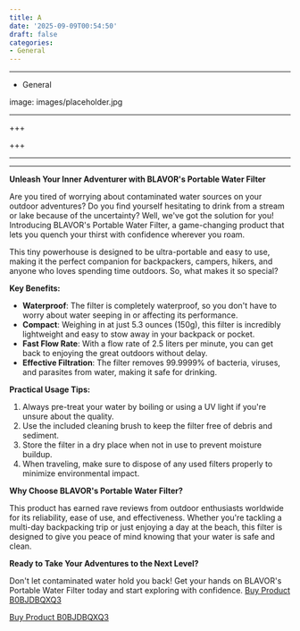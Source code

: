 ```yaml
---
title: A
date: '2025-09-09T00:54:50'
draft: false
categories:
- General
---
```


---

- General

image: images/placeholder.jpg

---

+++






+++





---



---
**Unleash Your Inner Adventurer with BLAVOR's Portable Water Filter**

Are you tired of worrying about contaminated water sources on your outdoor adventures? Do you find yourself hesitating to drink from a stream or lake because of the uncertainty? Well, we've got the solution for you! Introducing BLAVOR's Portable Water Filter, a game-changing product that lets you quench your thirst with confidence wherever you roam.

This tiny powerhouse is designed to be ultra-portable and easy to use, making it the perfect companion for backpackers, campers, hikers, and anyone who loves spending time outdoors. So, what makes it so special?

**Key Benefits:**

* **Waterproof**: The filter is completely waterproof, so you don't have to worry about water seeping in or affecting its performance.
* **Compact**: Weighing in at just 5.3 ounces (150g), this filter is incredibly lightweight and easy to stow away in your backpack or pocket.
* **Fast Flow Rate**: With a flow rate of 2.5 liters per minute, you can get back to enjoying the great outdoors without delay.
* **Effective Filtration**: The filter removes 99.9999% of bacteria, viruses, and parasites from water, making it safe for drinking.

**Practical Usage Tips:**

1. Always pre-treat your water by boiling or using a UV light if you're unsure about the quality.
2. Use the included cleaning brush to keep the filter free of debris and sediment.
3. Store the filter in a dry place when not in use to prevent moisture buildup.
4. When traveling, make sure to dispose of any used filters properly to minimize environmental impact.

**Why Choose BLAVOR's Portable Water Filter?**

This product has earned rave reviews from outdoor enthusiasts worldwide for its reliability, ease of use, and effectiveness. Whether you're tackling a multi-day backpacking trip or just enjoying a day at the beach, this filter is designed to give you peace of mind knowing that your water is safe and clean.

**Ready to Take Your Adventures to the Next Level?**

Don't let contaminated water hold you back! Get your hands on BLAVOR's Portable Water Filter today and start exploring with confidence. [Buy Product B0BJDBQXQ3](https://www.amazon.com/BLAVOR-Portable-Waterproof-Compatible-Backpacking/dp/B0BJDBQXQ3/)

[Buy Product B0BJDBQXQ3](https://www.amazon.com/BLAVOR-Portable-Waterproof-Compatible-Backpacking/dp/B0BJDBQXQ3/)